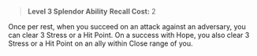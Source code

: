 > **Level 3 Splendor Ability**
> **Recall Cost:** 2

Once per rest, when you succeed on an attack against an adversary, you can clear 3 Stress or a Hit Point. On a success with Hope, you also clear 3 Stress or a Hit Point on an ally within Close range of you.
